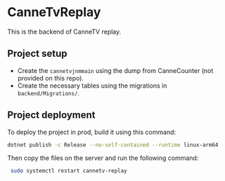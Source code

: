 # CanneTvReplay

This is the backend of CanneTV replay.

## Project setup

- Create the `cannetvjnmmain` using the dump from CanneCounter (not provided on this repo).
- Create the necessary tables using the migrations in `backend/Migrations/`.

## Project deployment

To deploy the project in prod, build it using this command:

```sh
dotnet publish -c Release --no-self-contained --runtime linux-arm64
```

Then copy the files on the server and run the following command:

```sh
 sudo systemctl restart cannetv-replay
```